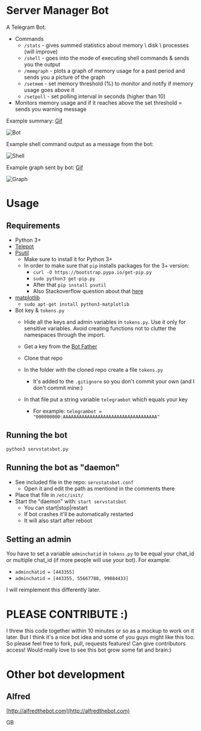 # Server Manager Bot

A Telegram Bot:

* Commands
    * `/stats` - gives summed statistics about memory \ disk \ processes (will improve)
    * `/shell` - goes into the mode of executing shell commands & sends you the output
    * `/memgraph` - plots a graph of memory usage for a past period and sends you a picture of the graph
    * `/setmem` - set memory threshold (%) to monitor and notify if memory usage goes above it
    * `/setpoll` - set polling interval in seconds (higher than 10)
* Monitors memory usage and if it reaches above the set threshold = sends you warning message


Example summary: [Gif](http://i.imgur.com/AhCvy9W.gifv)

![Bot](http://i.imgur.com/hXT0drx.png)


Example shell command output as a message from the bot: 

![Shell](https://i.imgur.com/PtvcaSD.png)


Example graph sent by bot: [Gif](http://i.imgur.com/anX7rJR.gifv)

![Graph](http://i.imgur.com/K8mG3aM.jpg?1)

# Usage

## Requirements 

* Python 3+
* [Telepot](https://github.com/nickoala/telepot)
* [Psutil](https://github.com/giampaolo/psutil)
    * Make sure to install it for Python 3+
    * In order to make sure that `pip` installs packages for the 3+ version:
        * `curl -O https://bootstrap.pypa.io/get-pip.py`
        * `sudo python3 get-pip.py`
        * After that `pip install psutil`
        * Also Stackoverflow question about that [here](http://stackoverflow.com/questions/11268501/how-to-use-pip-with-python-3-x-alongside-python-2-x)
* [matplotlib](http://matplotlib.org/)
    * `sudo apt-get install python3-matplotlib`
* Bot key & `tokens.py`
    * Hide all the keys and admin variables in `tokens.py`. Use it only for sensitive variables. Avoid creating functions not to clutter the namespaces through the import.

    * Get a key from the [Bot Father](https://telegram.me/BotFather)
    * Clone that repo
    * In the folder with the cloned repo create a file `tokens.py`
       * It's added to the `.gitignore` so you don't commit your own (and I don't commit mine:)
    * In that file put a string variable `telegrambot` which equals your key
       * For example: `telegrambot = "000000000:AAAAAAAAAAAAAAAAAAAAAAAAAAAAAAAAAAA"`
   
## Running the bot

`python3 servstatsbot.py`

## Running the bot as "daemon"

* See included file in the repo: `servstatsbot.conf`
    * Open it and edit the path as mentiond in the comments there
* Place that file in `/etc/init/`
* Start the "daemon" with: `start servstatsbot`
    * You can start|stop|restart
    * If bot crashes it'll be automatically restarted
    * It will also start after reboot

## Setting an admin

You have to set a variable `adminchatid` in `tokens.py` to be equal your chat_id or multiple chat_id (if more people will use your bot).
For example:

* `adminchatid = [443355]`
* `adminchatid = [443355, 55667788, 99884433]`

I will reimplement this differently later.
        
 
# PLEASE CONTRIBUTE :)
 I threw this code together within 10 minutes or so as a mockup to work on it later. But I think it's a nice bot idea and some of you guys might like this too. So please feel free to fork, pull, requests features!
 Can give contributors access!
 Would really love to see this bot grow some fat and brain:)
 
 
# Other bot development
 
## Alfred
[http://alfredthebot.com](http://alfredthebot.com)
 
 
 GB

